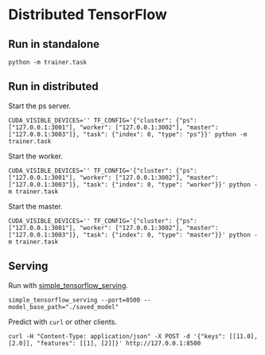 # Distributed TensorFlow

## Run in standalone

```
python -m trainer.task
```

## Run in distributed

Start the ps server.

```
CUDA_VISIBLE_DEVICES='' TF_CONFIG='{"cluster": {"ps": ["127.0.0.1:3001"], "worker": ["127.0.0.1:3002"], "master": ["127.0.0.1:3003"]}, "task": {"index": 0, "type": "ps"}}' python -m trainer.task
```

Start the worker.

```
CUDA_VISIBLE_DEVICES='' TF_CONFIG='{"cluster": {"ps": ["127.0.0.1:3001"], "worker": ["127.0.0.1:3002"], "master": ["127.0.0.1:3003"]}, "task": {"index": 0, "type": "worker"}}' python -m trainer.task
```

Start the master.

```
CUDA_VISIBLE_DEVICES='' TF_CONFIG='{"cluster": {"ps": ["127.0.0.1:3001"], "worker": ["127.0.0.1:3002"], "master": ["127.0.0.1:3003"]}, "task": {"index": 0, "type": "master"}}' python -m trainer.task
```

## Serving

Run with [simple_tensorflow_serving](https://github.com/tobegit3hub/simple_tensorflow_serving).

```
simple_tensorflow_serving --port=8500 --model_base_path="./saved_model"
```

Predict with `curl` or other clients.

```
curl -H "Content-Type: application/json" -X POST -d '{"keys": [[11.0], [2.0]], "features": [[1], [2]]}' http://127.0.0.1:8500
```
